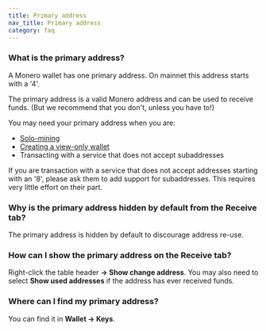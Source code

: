 ```yaml
---
title: Primary address
nav_title: Primary address
category: faq
---
```


### What is the primary address?

A Monero wallet has one primary address. On mainnet this address starts with a '4'.

The primary address is a valid Monero address and can be used to receive funds. (But we recommend that you don't, unless you have to!)

You may need your primary address when you are:

- [Solo-mining](mining-setup)
- [Creating a view-only wallet](create-view-only-wallet)
- Transacting with a service that does not accept subaddresses

If you are transaction with a service that does not accept addresses starting with an '8', please ask them to add support for subaddresses. This requires very little effort on their part.

### Why is the primary address hidden by default from the Receive tab?

The primary address is hidden by default to discourage address re-use.

### How can I show the primary address on the Receive tab?

Right-click the table header **→ Show change address**. You may also need to select **Show used addresses** if the address has ever received funds.

### Where can I find my primary address?

You can find it in **Wallet → Keys**.